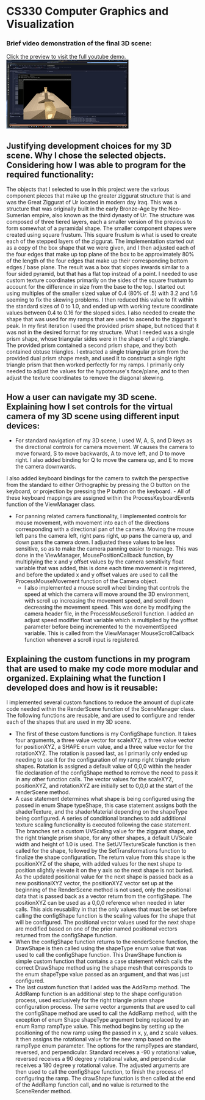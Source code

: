 # CS330 Computer Graphics and Visualization

### Brief video demonstration of the final 3D scene:
Click the preview to visit the full youtube demo.
[![CS330 - Final Scene](scene-preview.gif)](https://www.youtube.com/watch?v=bOR8THyTE8M)


## Justifying development choices for my 3D scene. Why I chose the selected objects. Considering how I was able to program for the required functionality:
The objects that I selected to use in this project were the various component pieces that make up the greater ziggurat structure that is and was the Great Ziggurat of Ur located in modern day Iraq. This was a structure that was originally built in the early Bronze-Age by the Neo-Sumerian empire, also known as the third dynasty of Ur.
  The structure was composed of three tiered layers, each a smaller version of the previous to form somewhat of a pyramidal shape. The smaller component shapes were created using square frustum. This square frustum is what is used to create each of the stepped layers of the ziggurat. The implementation started out as a copy of the box shape that we were given, and I then adjusted each of the four edges that make up top plane of the box to be approximately 80% of the length of the four edges that make up their corresponding bottom edges / base plane. The result was a box that slopes inwards similar to a four sided pyramid, but that has a flat top instead of a point.
  I needed to use custom texture coordinates primarily on the sides of the square frustum to account for the difference in size from the base to the top. I started out using multiples of the smaller sized value of 0.4 (80% of .5) with 3.2 and 1.6 seeming to fix the skewing problems. I then reduced this value to fit within the standard sizes of 0 to 1.0, and ended up with working texture coordinate values between 0.4  to 0.16 for the sloped sides.
	I also needed to create the shape that was used for my ramps that are used to ascend to the ziggurat's peak. In my first iteration I used the provided prism shape, but noticed that it was not in the desired format for my structure. What I needed was a single prism shape, whose triangular sides were in the shape of a right triangle. The provided prism contained a second prism shape, and they both contained obtuse triangles. 
	I extracted a single triangular prism from the provided dual prism shape mesh, and used it to construct a single right triangle prism that then worked perfectly for my ramps. I primarily only needed to adjust the values for the hypotenuse's face/plane, and to then adjust the texture coordinates to remove the diagonal skewing. 


## How a user can navigate my 3D scene. Explaining how I set controls for the virtual camera of my 3D scene using different input devices:
- For standard navigation of my 3D scene, I used W, A, S, and D keys as the directional controls for camera movement. W causes the camera to move forward, S to move backwards, A to move left, and D to move right. I also added binding for Q to move the camera up, and E to move the camera downwards. 

I also added keyboard bindings for the camera to switch the perspective from the standard to either Orthographic by pressing the O button on the keyboard, or projection by pressing the P button on the keyboard. 
	- All of these keyboard mappings are assigned within the ProcessKeyboardEvents function of the ViewManager class.
  - For panning related camera functionality, I implemented controls for mouse movement, with movement into each of the directions corresponding with a directional pan of the camera. Moving the mouse left pans the camera left, right pans right, up pans the camera up, and down pans the camera down. I adjusted these values to be less sensitive, so as to make the camera panning easier to manage. This was done in the ViewManager, MousePositionCallback function, by multiplying the x and y offset values by the camera sensitivity float variable that was added, this is done each time movement is registered, and before the updated x and y offset values are used to call the ProcessMouseMovement function of the Camera object.
	- I also implemented a mouse scroll wheel binding that controls the speed at which the camera will move around the 3D environment, with scroll up increasing the movement speed, and scroll down decreasing the movement speed. This was done by modifying the camera header file, in the ProcessMouseScroll function. I added an adjust speed modifier float variable which is multiplied by the yoffset parameter before being incremented to the movementSpeed variable. This is called from the ViewManager MouseScrollCallback function whenever a scroll input is registered.  

## Explaining the custom functions in my program that are used to make my code more modular and organized. Explaining what the function I developed does and how is it reusable:
I implemented several custom functions to reduce the amount of duplicate code needed within the RenderScene function of the SceneManager class. The following functions are reusable, and are used to configure and render each of the shapes that are used in my 3D scene. 

- The first of these custom functions is my ConfigShape function. It takes four arguments, a three value vector for scaleXYZ, a three value vector for positionXYZ, a SHAPE enum value, and a three value vector for the rotationXYZ. The rotation is passed last, as I primarily only ended up needing to use it for the configuration of my ramp right triangle prism shapes. Rotation is assigned a default value of 0,0,0 within the header file declaration of the configShape method to remove the need to pass it in any other function calls. The vector values for the scaleXYZ, positionXYZ, and rotationXYZ are initially set to 0,0,0 at the start of the renderScene method. 
- A case statement determines what shape is being configured using the passed in enum Shape typeShape, this case statement assigns both the shaderTexture, and the shaderMaterial depending on the shapeType being configured. A series of conditional branches to add additional texture scaling functionality is executed following the case statement. The branches set a custom UVScaling value for the ziggurat shape, and the right triangle prism shape, for any other shapes, a default UVScale width and height of 1.0 is used. The SetUVTextureScale function is then called for the shape, followed by the SetTransformations function to finalize the shape configuration. The return value from this shape is the positionXYZ of the shape, with added values for the next shape to position slightly elevate it on the y axis so the next shape is not buried. As the updated positional value for the next shape is passed back as a new positionalXYZ vector, the positionXYZ vector set up at the beginning of the RenderScene method is not used, only the positional data that is passed back as a vector return from the configShape. The positionXYZ can be used as a 0,0,0 reference when needed in later calls. This aids reusability in that the only values that must be set before calling the configShape function is the scaling values for the shape that will be configured. The positional vector values used for the next shape are modified based on one of the prior named positional vectors returned from the configShape function.
- When the configShape function returns to the renderScene function, the DrawShape is then called using the shapeType enum value that was used to call the configShape function. This DrawShape function is simple custom function that contains a case statement which calls the correct DrawShape method using the shape mesh that corresponds to the enum shapeType value passed as an argument, and that was just configured. 
- The last custom function that I added was the AddRamp method. The AddRamp function is an additional step to the shape configuration process, used exclusively for the right triangle prism shape configuration process. The same vector arguments that are used to call the configShape method are used to call the AddRamp method, with the exception of enum Shape shapeType argument being replaced by an enum Ramp rampType value. This method begins by setting up the positioning of the new ramp using the passed in x, y, and z scale values. It then assigns the rotational value for the new ramp based on the rampType enum parameter. The options for the rampTypes are standard, reversed, and perpendicular. Standard receives a -90 y rotational value, reversed receives a 90 degree y rotational value, and perpendicular receives a 180 degree y rotational value. The adjusted arguments are then used to call the configShape function, to finish the process of configuring the ramp. The drawShape function is then called at the end of the AddRamp function call, and no value is returned to the SceneRender method.


